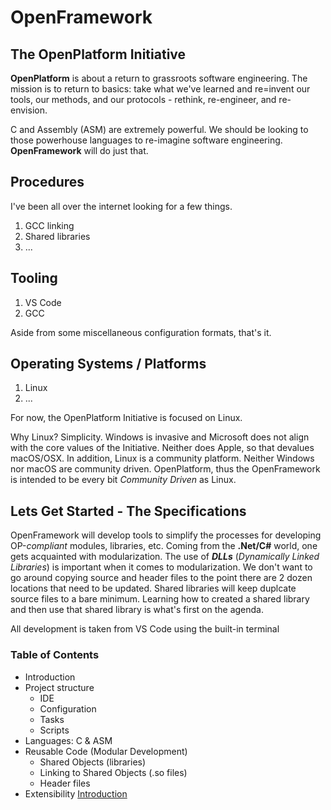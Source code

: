 # OpenFramework
## The OpenPlatform Initiative

**OpenPlatform** is about a return to grassroots software engineering. The mission is to return to basics: take what we've learned and re=invent our tools, our methods, and our protocols - rethink, re-engineer, and re-envision.

C and Assembly (ASM) are extremely powerful. We should be looking to those powerhouse languages to re-imagine software engineering. **OpenFramework** will do just that.

## Procedures
I've been all over the internet looking for a few things.

1. GCC linking
2. Shared libraries
3. ...

## Tooling
1. VS Code
2. GCC

Aside from some miscellaneous configuration formats, that's it.

## Operating Systems / Platforms
1. Linux
2. ...

For now, the OpenPlatform Initiative is focused on Linux.

Why Linux? Simplicity. Windows is invasive and Microsoft does not align with the core values of the Initiative. Neither does Apple, so that devalues macOS/OSX. In addition, Linux is a community platform. Neither Windows nor macOS are community driven. OpenPlatform, thus the OpenFramework is intended to be every bit *Community Driven* as Linux.

## Lets Get Started - The Specifications
OpenFramework will develop tools to simplify the processes for developing OP-*compliant* modules, libraries, etc. Coming from the **.Net/C#** world, one gets acquainted with modularization. The use of ***DLLs*** (*Dynamically Linked Libraries*) is important when it comes to modularization. We don't want to go around copying source and header files to the point there are 2 dozen locations that need to be updated. Shared libraries will keep duplcate source files to a bare minimum. Learning how to created a shared library and then use that shared library is what's first on the agenda.

All development is taken from VS Code using the built-in terminal

### Table of Contents
- Introduction
- Project structure
  - IDE
  - Configuration
  - Tasks
  - Scripts
- Languages: C & ASM
- Reusable Code (Modular Development)
  - Shared Objects (libraries)
  - Linking to Shared Objects (.so files)
  - Header files
- Extensibility
[Introduction](wiki/intro.md)
